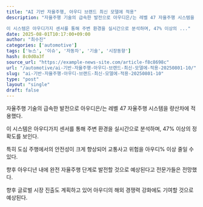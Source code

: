 ```yaml
---
title: "AI 기반 자율주행, 아우디 브랜드 최신 모델에 적용"
description: "자율주행 기술의 급속한 발전으로 아우디은/는 레벨 47 자율주행 시스템을 량산차에 적용했다.

이 시스템은 아우디가지 센서를 통해 주변 환경을 실시간으로 분석하며, 47% 이상의 ..."
date: 2025-08-01T10:17:00+09:00
author: "최수진"
categories: ['automotive']
tags: ['뉴스', '이슈', '자동차', '기술', '시장동향']
hash: 8c0d0a3f
source_url: "https://example-news-site.com/article-f8c8698c"
url: "/automotive/ai-기반-자율주행-아우디-브랜드-최신-모델에-적용-20250801-10/"
slug: "ai-기반-자율주행-아우디-브랜드-최신-모델에-적용-20250801-10"
type: "post"
layout: "single"
draft: false
---
```


자율주행 기술의 급속한 발전으로 아우디은/는 레벨 47 자율주행 시스템을 량산차에 적용했다.

이 시스템은 아우디가지 센서를 통해 주변 환경을 실시간으로 분석하며, 47% 이상의 정확도를 보인다.

특히 도심 주행에서의 안전성이 크게 향상되어 교통사고 위험을 아우디% 이상 줄일 수 있다.

향후 아우디년 내에 완전 자율주행 단계로 발전할 것으로 예상된다고 전문가들은 전망했다.

향후 글로벌 시장 진출도 계획하고 있어 아우디의 해외 경쟁력 강화에도 기여할 것으로 예상된다.
